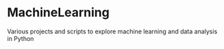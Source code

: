 # MachineLearning
Various projects and scripts to explore machine learning and data analysis in Python
